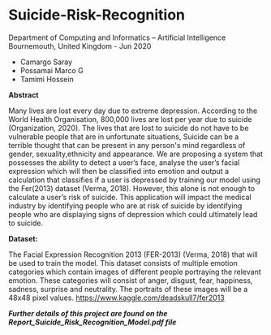 # Suicide-Risk-Recognition

Department of Computing and Informatics – Artificial Intelligence
Bournemouth, United Kingdom - Jun 2020

- Camargo Saray
- Possamai Marco G
- Tamimi Hossein 


**Abstract**

Many lives are lost every day due to extreme depression. According to the World Health Organisation, 800,000 lives are lost per year due to suicide (Organization, 2020). The lives that are lost to suicide do not have to be vulnerable people that are in unfortunate situations, Suicide can be a terrible thought that can be present in any person's mind regardless of gender, sexuality,ethnicity and appearance. We are proposing a system that possesses the ability to detect a user’s face, analyse the user’s facial expression which will then be classified into emotion and output a calculation that classifies if a user is depressed by training our model using the Fer(2013) dataset (Verma, 2018). However, this alone is not enough to calculate a user’s risk of suicide. This application will impact the medical industry by identifying people who are at risk of suicide by identifying people who are displaying signs of depression which could ultimately lead to suicide. 

**Dataset:**

The Facial Expression Recognition 2013 (FER-2013) (Verma, 2018) that will be used to train the model. This dataset consists of multiple emotion categories which contain images of different people portraying the relevant emotion. These categories will consist of anger, disgust, fear, happiness, sadness, surprise and neutrality. The portraits of these images will be a 48x48 pixel values. https://www.kaggle.com/deadskull7/fer2013


***Further details of this project are found on the Report_Suicide_Risk_Recognition_Model.pdf file***
